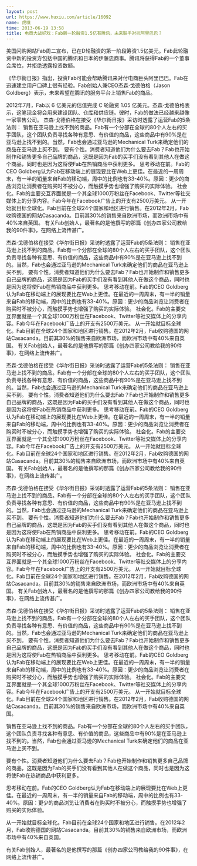 ```yaml
---
layout: post
url: https://www.huxiu.com/article/16092
name: 虎嗅
time: 2013-06-19 13:58
title: 电商大战好戏：Fab新一轮融资1.5亿有腾讯，未来联手对抗阿里巴巴？
---
```

美国闪购网站Fab周二宣布，已在D轮融资的第一阶段筹资1.5亿美元。Fab此轮融资中新的投资方包括中国的腾讯和日本的伊藤忠商事。腾讯将获得Fab的一个董事会席位，并拒绝透露投资数额。

《华尔街日报》指出，投资Fab可能会帮助腾讯来对付电商巨头阿里巴巴。Fab在迅速建立用户口碑上很有经验。Fab创始人兼CEO杰森·戈德伯格（Jason Goldberg）表示，未来希望在腾讯的服务平台上销售Fab的商品。

2012年7月，Fab以 6 亿美元的估值完成 C 轮融资 1.05 亿美元。杰森·戈德伯格表示，这笔现金将会用来建设团队、仓库和供应链。彼时，Fab的做法已经越来越像一家零售公司。 杰森·戈德伯格在接受《华尔街日报》采访时透露了运营Fab的5条法则： 销售在亚马逊上找不到的商品。Fab有一个分部在全球的80个人左右的买手团队，这个团队负责寻找各种有意思、有价值的商品，这些商品中有90%是在亚马逊上找不到的。当然，Fab也会通过亚马逊的Mechanical Turk来确定他们的商品在亚马逊上买不到。 要有个性。消费者知道他们为什么要去Fab？Fab也开始制作和销售更多自己品牌的商品，这既是因为Fab的买手们没有看到其他人在做这个商品，同时也是因为这将使Fab在热销商品中获利更多。 思考移动在前。Fab的CEO Goldberg认为Fab在移动端上的展现要比在Web上更佳。在最近的一周周末，有一半的销量来自Fab的移动端，周中的比例也有33-40%。原因：更少的商品浏览让消费者在购买时不被分心，而触摸手势也增强了购买的实际体验。 社会化。Fab的主要交互界面就是一个其全球1000万粉丝在Facebook、Twitter等社交媒体上的分享内容。Fab今年在Facebook广告上的开支有2500万美元。 从一开始就目标全球化。Fab目前在全球24个国家和地区进行销售。在2012年2月，Fab收购德国的网站Casacanda。目前其30%的销售来自欧洲市场，而欧洲市场中有40%来自英国。 有关Fab创始人，最著名的是他撰写的那篇《创办四家公司教给我的90件事》，在网络上流传甚广。

杰森·戈德伯格在接受《华尔街日报》采访时透露了运营Fab的5条法则： 销售在亚马逊上找不到的商品。Fab有一个分部在全球的80个人左右的买手团队，这个团队负责寻找各种有意思、有价值的商品，这些商品中有90%是在亚马逊上找不到的。当然，Fab也会通过亚马逊的Mechanical Turk来确定他们的商品在亚马逊上买不到。 要有个性。消费者知道他们为什么要去Fab？Fab也开始制作和销售更多自己品牌的商品，这既是因为Fab的买手们没有看到其他人在做这个商品，同时也是因为这将使Fab在热销商品中获利更多。 思考移动在前。Fab的CEO Goldberg认为Fab在移动端上的展现要比在Web上更佳。在最近的一周周末，有一半的销量来自Fab的移动端，周中的比例也有33-40%。原因：更少的商品浏览让消费者在购买时不被分心，而触摸手势也增强了购买的实际体验。 社会化。Fab的主要交互界面就是一个其全球1000万粉丝在Facebook、Twitter等社交媒体上的分享内容。Fab今年在Facebook广告上的开支有2500万美元。 从一开始就目标全球化。Fab目前在全球24个国家和地区进行销售。在2012年2月，Fab收购德国的网站Casacanda。目前其30%的销售来自欧洲市场，而欧洲市场中有40%来自英国。 有关Fab创始人，最著名的是他撰写的那篇《创办四家公司教给我的90件事》，在网络上流传甚广。

杰森·戈德伯格在接受《华尔街日报》采访时透露了运营Fab的5条法则： 销售在亚马逊上找不到的商品。Fab有一个分部在全球的80个人左右的买手团队，这个团队负责寻找各种有意思、有价值的商品，这些商品中有90%是在亚马逊上找不到的。当然，Fab也会通过亚马逊的Mechanical Turk来确定他们的商品在亚马逊上买不到。 要有个性。消费者知道他们为什么要去Fab？Fab也开始制作和销售更多自己品牌的商品，这既是因为Fab的买手们没有看到其他人在做这个商品，同时也是因为这将使Fab在热销商品中获利更多。 思考移动在前。Fab的CEO Goldberg认为Fab在移动端上的展现要比在Web上更佳。在最近的一周周末，有一半的销量来自Fab的移动端，周中的比例也有33-40%。原因：更少的商品浏览让消费者在购买时不被分心，而触摸手势也增强了购买的实际体验。 社会化。Fab的主要交互界面就是一个其全球1000万粉丝在Facebook、Twitter等社交媒体上的分享内容。Fab今年在Facebook广告上的开支有2500万美元。 从一开始就目标全球化。Fab目前在全球24个国家和地区进行销售。在2012年2月，Fab收购德国的网站Casacanda。目前其30%的销售来自欧洲市场，而欧洲市场中有40%来自英国。 有关Fab创始人，最著名的是他撰写的那篇《创办四家公司教给我的90件事》，在网络上流传甚广。

杰森·戈德伯格在接受《华尔街日报》采访时透露了运营Fab的5条法则： 销售在亚马逊上找不到的商品。Fab有一个分部在全球的80个人左右的买手团队，这个团队负责寻找各种有意思、有价值的商品，这些商品中有90%是在亚马逊上找不到的。当然，Fab也会通过亚马逊的Mechanical Turk来确定他们的商品在亚马逊上买不到。 要有个性。消费者知道他们为什么要去Fab？Fab也开始制作和销售更多自己品牌的商品，这既是因为Fab的买手们没有看到其他人在做这个商品，同时也是因为这将使Fab在热销商品中获利更多。 思考移动在前。Fab的CEO Goldberg认为Fab在移动端上的展现要比在Web上更佳。在最近的一周周末，有一半的销量来自Fab的移动端，周中的比例也有33-40%。原因：更少的商品浏览让消费者在购买时不被分心，而触摸手势也增强了购买的实际体验。 社会化。Fab的主要交互界面就是一个其全球1000万粉丝在Facebook、Twitter等社交媒体上的分享内容。Fab今年在Facebook广告上的开支有2500万美元。 从一开始就目标全球化。Fab目前在全球24个国家和地区进行销售。在2012年2月，Fab收购德国的网站Casacanda。目前其30%的销售来自欧洲市场，而欧洲市场中有40%来自英国。 有关Fab创始人，最著名的是他撰写的那篇《创办四家公司教给我的90件事》，在网络上流传甚广。

杰森·戈德伯格在接受《华尔街日报》采访时透露了运营Fab的5条法则： 销售在亚马逊上找不到的商品。Fab有一个分部在全球的80个人左右的买手团队，这个团队负责寻找各种有意思、有价值的商品，这些商品中有90%是在亚马逊上找不到的。当然，Fab也会通过亚马逊的Mechanical Turk来确定他们的商品在亚马逊上买不到。 要有个性。消费者知道他们为什么要去Fab？Fab也开始制作和销售更多自己品牌的商品，这既是因为Fab的买手们没有看到其他人在做这个商品，同时也是因为这将使Fab在热销商品中获利更多。 思考移动在前。Fab的CEO Goldberg认为Fab在移动端上的展现要比在Web上更佳。在最近的一周周末，有一半的销量来自Fab的移动端，周中的比例也有33-40%。原因：更少的商品浏览让消费者在购买时不被分心，而触摸手势也增强了购买的实际体验。 社会化。Fab的主要交互界面就是一个其全球1000万粉丝在Facebook、Twitter等社交媒体上的分享内容。Fab今年在Facebook广告上的开支有2500万美元。 从一开始就目标全球化。Fab目前在全球24个国家和地区进行销售。在2012年2月，Fab收购德国的网站Casacanda。目前其30%的销售来自欧洲市场，而欧洲市场中有40%来自英国。

销售在亚马逊上找不到的商品。Fab有一个分部在全球的80个人左右的买手团队，这个团队负责寻找各种有意思、有价值的商品，这些商品中有90%是在亚马逊上找不到的。当然，Fab也会通过亚马逊的Mechanical Turk来确定他们的商品在亚马逊上买不到。

要有个性。消费者知道他们为什么要去Fab？Fab也开始制作和销售更多自己品牌的商品，这既是因为Fab的买手们没有看到其他人在做这个商品，同时也是因为这将使Fab在热销商品中获利更多。

思考移动在前。Fab的CEO Goldberg认为Fab在移动端上的展现要比在Web上更佳。在最近的一周周末，有一半的销量来自Fab的移动端，周中的比例也有33-40%。原因：更少的商品浏览让消费者在购买时不被分心，而触摸手势也增强了购买的实际体验。

从一开始就目标全球化。Fab目前在全球24个国家和地区进行销售。在2012年2月，Fab收购德国的网站Casacanda。目前其30%的销售来自欧洲市场，而欧洲市场中有40%来自英国。

有关Fab创始人，最著名的是他撰写的那篇《创办四家公司教给我的90件事》，在网络上流传甚广。

